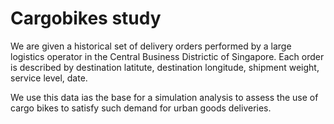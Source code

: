 # Cargobikes study

We are given a historical set of delivery orders performed by a large logistics operator in the Central Business Districtic of Singapore.
Each order is described by destination latitute, destination longitude, shipment weight, service level, date. 

We use this data ias the base for a simulation analysis to assess the use of cargo bikes to satisfy such demand for urban goods deliveries.

